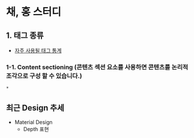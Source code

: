 # 채, 홍 스터디

## 1. 태그 종류
 - [자주 사용될 태그 통계](https://www.advancedwebranking.com/html/)

### 1-1. Content sectioning (콘텐츠 섹션 요소를 사용하면 콘텐츠를 논리적 조각으로 구성 할 수 있습니다.)
    *

## 최근 Design 추세
 * Material Design
   * Depth 표현

